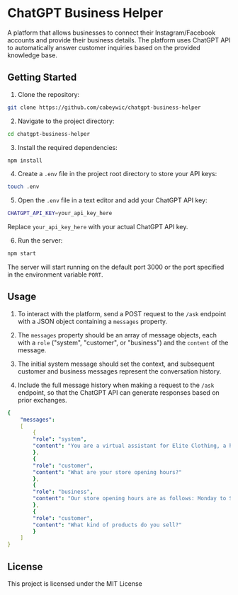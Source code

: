 # ChatGPT Business Helper

A platform that allows businesses to connect their Instagram/Facebook accounts and provide their business details. The platform uses ChatGPT API to automatically answer customer inquiries based on the provided knowledge base.

## Getting Started

1. Clone the repository: 
```bash
git clone https://github.com/cabeywic/chatgpt-business-helper
```

2. Navigate to the project directory:
```bash
cd chatgpt-business-helper
```

3. Install the required dependencies:
```bash
npm install
```

4. Create a `.env` file in the project root directory to store your API keys:
```bash
touch .env
```

5. Open the `.env` file in a text editor and add your ChatGPT API key:
```bash
CHATGPT_API_KEY=your_api_key_here
```
Replace `your_api_key_here` with your actual ChatGPT API key.

6. Run the server:
```bash
npm start
```

The server will start running on the default port 3000 or the port specified in the environment variable `PORT`.

## Usage

1. To interact with the platform, send a POST request to the `/ask` endpoint with a JSON object containing a `messages` property.

2. The `messages` property should be an array of message objects, each with a `role` ("system", "customer", or "business") and the `content` of the message.

3. The initial system message should set the context, and subsequent customer and business messages represent the conversation history.

4. Include the full message history when making a request to the `/ask` endpoint, so that the ChatGPT API can generate responses based on prior exchanges.

```yaml
{
    "messages": 
    [
        {
        "role": "system",
        "content": "You are a virtual assistant for Elite Clothing, a high-end fashion brand. You can provide information about the store location, opening hours, and the products they sell."
        },
        {
        "role": "customer",
        "content": "What are your store opening hours?"
        },
        {
        "role": "business",
        "content": "Our store opening hours are as follows: Monday to Saturday, 10:00 AM to 8:00 PM, and Sunday, 12:00 PM to 6:00 PM."
        },
        {
        "role": "customer",
        "content": "What kind of products do you sell?"
        }
    ]
}
```

## License

This project is licensed under the MIT License 






